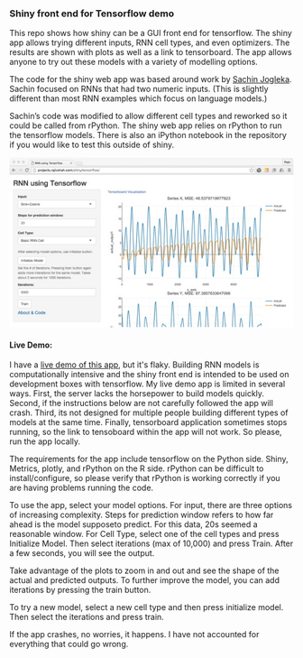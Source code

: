 ### **Shiny front end for Tensorflow demo**

This repo shows how shiny can be a GUI front end for tensorflow. The shiny app allows trying different inputs, RNN cell types, and even optimizers. The results are shown with plots as well as a link to tensorboard. The app allows anyone to try out these models with a variety of modelling options.

The code for the shiny web app was based around work by [Sachin Jogleka](https://codesachin.wordpress.com/2016/01/23/predicting-trigonometric-waves-few-steps-ahead-with-lstms-in-tensorflow/). Sachin focused on RNNs that had two numeric inputs.  (This is slightly different than most RNN examples which focus on language models.)

Sachin’s code was modified to allow different cell types and reworked so it could be called from rPython. The shiny web app relies on rPython to run the tensorflow models.  There is also an iPython notebook in the repository if you would like to test this outside of shiny.

 ![shiny_tensor](images/shiny_tensor.jpg)

#### Live Demo:

I have a [live demo of this app](http://projects.rajivshah.com/shiny/tensorflow/), but it's flaky.  Building RNN models is computationally intensive and the shiny front end is intended to be used on development boxes with tensorflow.  My live demo app is limited in several ways. First, the server lacks the horsepower to build models quickly.  Second, if the instructions below are not carefully followed the app will crash.  Third, its not designed for multiple people building different types of models at the same time. Finally, tensorboard application sometimes stops running, so the link to tensoboard within the app will not work.  So please, run the app locally.

The requirements for the app include tensorflow on the Python side.  Shiny, Metrics, plotly, and rPython on the R side. rPython can be difficult to install/configure, so please verify that rPython is working correctly if you are having problems running the code.

To use the app, select your model options. For input, there are three options of increasing complexity. Steps for prediction window refers to how far ahead is the model supposeto predict. For this data, 20s seemed a reasonable window.  For Cell Type, select one of the cell types and press Initialize Model.  Then select iterations (max of 10,000) and press Train.  After a few seconds, you will see the output.  

Take advantage of the plots to zoom in and out and see the shape of the actual and predicted outputs. To further improve the model, you can add iterations by pressing the train button.

To try a new model, select a new cell type and then press initialize model.  Then select the iterations and press train.

If the app crashes, no worries, it happens.  I have not accounted for everything that could go wrong. 
